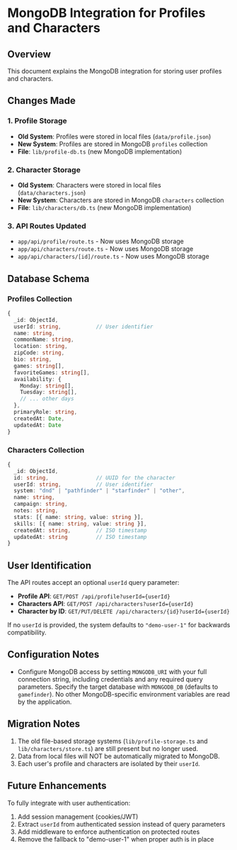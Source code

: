# MongoDB Integration for Profiles and Characters

## Overview

This document explains the MongoDB integration for storing user profiles and characters.

## Changes Made

### 1. Profile Storage
- **Old System**: Profiles were stored in local files (`data/profile.json`)
- **New System**: Profiles are stored in MongoDB `profiles` collection
- **File**: `lib/profile-db.ts` (new MongoDB implementation)

### 2. Character Storage
- **Old System**: Characters were stored in local files (`data/characters.json`)
- **New System**: Characters are stored in MongoDB `characters` collection
- **File**: `lib/characters/db.ts` (new MongoDB implementation)

### 3. API Routes Updated
- `app/api/profile/route.ts` - Now uses MongoDB storage
- `app/api/characters/route.ts` - Now uses MongoDB storage
- `app/api/characters/[id]/route.ts` - Now uses MongoDB storage

## Database Schema

### Profiles Collection
```typescript
{
  _id: ObjectId,
  userId: string,           // User identifier
  name: string,
  commonName: string,
  location: string,
  zipCode: string,
  bio: string,
  games: string[],
  favoriteGames: string[],
  availability: {
    Monday: string[],
    Tuesday: string[],
    // ... other days
  },
  primaryRole: string,
  createdAt: Date,
  updatedAt: Date
}
```

### Characters Collection
```typescript
{
  _id: ObjectId,
  id: string,               // UUID for the character
  userId: string,           // User identifier
  system: "dnd" | "pathfinder" | "starfinder" | "other",
  name: string,
  campaign: string,
  notes: string,
  stats: [{ name: string, value: string }],
  skills: [{ name: string, value: string }],
  createdAt: string,        // ISO timestamp
  updatedAt: string         // ISO timestamp
}
```

## User Identification

The API routes accept an optional `userId` query parameter:
- **Profile API**: `GET/POST /api/profile?userId={userId}`
- **Characters API**: `GET/POST /api/characters?userId={userId}`
- **Character by ID**: `GET/PUT/DELETE /api/characters/{id}?userId={userId}`

If no `userId` is provided, the system defaults to `"demo-user-1"` for backwards compatibility.

## Configuration Notes

- Configure MongoDB access by setting `MONGODB_URI` with your full connection string, including credentials and any required query parameters. Specify the target database with `MONGODB_DB` (defaults to `gamefinder`). No other MongoDB-specific environment variables are read by the application.

## Migration Notes

1. The old file-based storage systems (`lib/profile-storage.ts` and `lib/characters/store.ts`) are still present but no longer used.
2. Data from local files will NOT be automatically migrated to MongoDB.
3. Each user's profile and characters are isolated by their `userId`.

## Future Enhancements

To fully integrate with user authentication:
1. Add session management (cookies/JWT)
2. Extract `userId` from authenticated session instead of query parameters
3. Add middleware to enforce authentication on protected routes
4. Remove the fallback to "demo-user-1" when proper auth is in place
